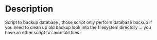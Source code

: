 # Description

Script to backup database , those script only perform database backup if you
need to clean up old backup look into the filesystem directory ... you have an 
other script to clean old files.
